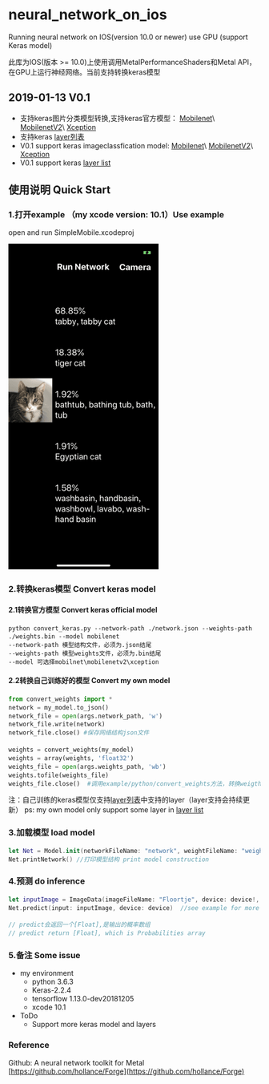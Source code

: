 # neural_network_on_ios
Running neural network on IOS(version 10.0 or newer) use GPU (support Keras model)

此库为IOS(版本 >= 10.0)上使用调用MetalPerformanceShaders和Metal API，在GPU上运行神经网络。当前支持转换keras模型

## 2019-01-13 V0.1
 - 支持keras图片分类模型转换,支持keras官方模型： [Mobilenet](https://keras.io/applications/#mobilenet)\ [MobilenetV2](https://keras.io/applications/#mobilenetv2)\ [Xception](https://keras.io/applications/#mobilenetv2)
 - 支持keras [layer列表](https://github.com/luozhiping/neural_network_on_ios/blob/master/Document/layer_list.markdown)
 - V0.1 support keras imageclassfication model: [Mobilenet](https://keras.io/applications/#mobilenet)\ [MobilenetV2](https://keras.io/applications/#mobilenetv2)\ [Xception](https://keras.io/applications/#mobilenetv2)
 - V0.1 support keras [layer list](https://github.com/luozhiping/neural_network_on_ios/blob/master/Document/layer_list.markdown)

## 使用说明 Quick Start

### 1.打开example （my xcode version: 10.1）Use example
open and run SimpleMobile.xcodeproj

![](Document/example.png)

### 2.转换keras模型 Convert keras model
#### 2.1转换官方模型 Convert keras official model
```shell
python convert_keras.py --network-path ./network.json --weights-path ./weights.bin --model mobilenet
--network-path 模型结构文件，必须为.json结尾
--weights-path 模型weights文件，必须为.bin结尾
--model 可选择mobilnet\mobilenetv2\xception
```

#### 2.2转换自己训练好的模型 Convert my own model
``` python
from convert_weights import *
network = my_model.to_json()
network_file = open(args.network_path, 'w')
network_file.write(network)
network_file.close() #保存网络结构json文件

weights = convert_weights(my_model)
weights = array(weights, 'float32')
weights_file = open(args.weights_path, 'wb')
weights.tofile(weights_file)
weights_file.close()  #调用example/python/convert_weights方法，转换weigths
```
注：自己训练的keras模型仅支持[layer列表](https://github.com/luozhiping/neural_network_on_ios/blob/master/Document/layer_list.markdown)中支持的layer（layer支持会持续更新）
ps: my own model only support some layer in [layer list](https://github.com/luozhiping/neural_network_on_ios/blob/master/Document/layer_list.markdown)
### 3.加载模型 load model
``` swift
let Net = Model.init(networkFileName: "network", weightFileName: "weights") //加载模型文件network.json weights文件weights.bin .load model file network.json, weights file weights.bin
Net.printNetwork() //打印模型结构 print model construction
```
### 4.预测 do inference
``` swift
let inputImage = ImageData(imageFileName: "Floortje", device: device!, fileExtension: "png")
Net.predict(input: inputImage, device: device)  //see example for more detail

// predict会返回一个[Float],是输出的概率数组
// predict return [Float], which is Probabilities array
```

### 5.备注 Some issue
- my environment
    - python 3.6.3
    - Keras-2.2.4
    - tensorflow 1.13.0-dev20181205
    - xcode 10.1
- ToDo
    - Support more keras model and layers

### Reference
Github: A neural network toolkit for Metal [https://github.com/hollance/Forge](https://github.com/hollance/Forge)